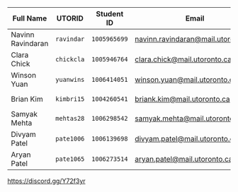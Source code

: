| Full Name | UTORID | Student ID | Email | Best way to contact |
|---|---|---|---|---|
| Navinn Ravindaran | `ravindar` | `1005965699` |  navinn.ravindaran@mail.utoronto.ca  | Discord: `🅱avn#7714` |
| Clara Chick | `chickcla` | `1005946764` | clara.chick@mail.utoronto.ca | Discord: `kohina#4972` |
| Winson Yuan | `yuanwins`  | `1006414051`  | winson.yuan@mail.utoronto.ca  | Discord: `booooper#2407`  |
| Brian Kim  | `kimbri15` | `1004260541`  | briank.kim@mail.utoronto.ca  | Discord: `Ludaeos#6432` |
| Samyak Mehta | `mehtas28`| `1006298542` | samyak.mehta@mail.utoronto.ca | Discord: `AlphA#2730` |
| Divyam Patel | `pate1006`| `1006139698` | divyam.patel@mail.utoronto.ca | Discord: `Divyam#1532` |
| Aryan Patel | `pate1065`| `1006273514` | aryan.patel@mail.utoronto.ca | Discord: `Apolord#3974` |

https://discord.gg/Y72f3yr
